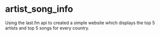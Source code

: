 # artist_song_info

Using the last.fm api to created a simple website which displays the top 5 artists and top 5 songs for every country.
